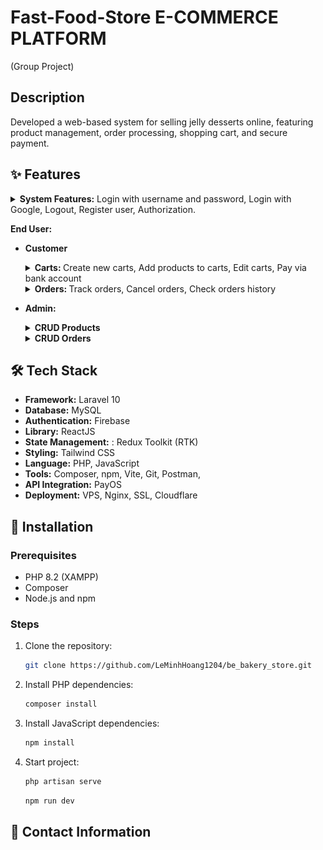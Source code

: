 # Fast-Food-Store E-COMMERCE PLATFORM

(Group Project)

## Description

Developed a web-based system for selling jelly desserts online, featuring product management, order
processing, shopping cart, and secure payment.

## ✨ Features

<details>
  <summary><strong>System Features:</strong> Login with username and password, Login with Google, Logout, Register user, Authorization.</summary>
    
<img src="/readme/login.png" alt="Login Image" title="Login" width="600px">
<img src="/readme/register.png" alt="Register Image" title="Login" width="600px">


</details>

**End User:**

- **Customer**
  <details>
    <summary><strong>Carts: </strong> Create new carts, Add products to carts, Edit carts, Pay via bank account</summary>
    <img src="/readme/menu.png" alt="Menu Image" title="Menu" width="600px">
  <img src="/readme/add_to_cart.png" alt="Add product to carts Image" title="Add product to carts" width="600px">
  <img src="/readme/select_cart.png" alt="Select carts Image" title="Select carts" width="600px">
  <img src="/readme/edit_cart.png" alt="Edit cart Image" title="Edit cart" width="600px">
  <img src="/readme/payment_detail.png" alt="Payment Detail Image" title="Payment Detail" width="600px">
  <img src="/readme/qr.png" alt="QR Image" title="QR" width="600px">
  </details>

    <details>
    <summary><strong>Orders: </strong> Track orders, Cancel orders, Check orders history</summary>
    <img src="/readme/order_history.png" alt="Order History Image" title="Order History">
  </details>

- **Admin:**
  <details>
    <summary><strong>CRUD Products </strong></summary>
    <img src="/readme/product_list.png" alt="Product List Image" title="Product List" width="600px">
    <img src="/readme/product_create.png" alt="Create Product Image" title="Create Product" width="600px">
    <img src="/readme/product_update.png" alt="Update Product Image" title="Update Product" width="600px">
  </details>
  <details>
    <summary><strong>CRUD Orders </strong></summary>
    <img src="/readme/order_list.png" alt="Order List Image" title="Order List" width="600px">
    <img src="/readme/order_create.png" alt="Create Order Image" title="Create Order" width="600px">
    <img src="/readme/order_update.png" alt="Update Order Image" title="Update Order" width="600px">
  </details>

## 🛠️ Tech Stack

- <b>Framework:</b> Laravel 10
- <b>Database:</b> MySQL
- <b>Authentication:</b> Firebase
- <b>Library:</b> ReactJS
- <b>State Management:</b> : Redux Toolkit (RTK)
- <b>Styling:</b> Tailwind CSS
- <b>Language:</b> PHP, JavaScript
- <b>Tools:</b> Composer, npm, Vite, Git, Postman,
- <b>API Integration:</b> PayOS
- <b>Deployment:</b> VPS, Nginx, SSL, Cloudflare

## 🚀 Installation

### Prerequisites

- PHP 8.2 (XAMPP)
- Composer
- Node.js and npm

### Steps

1. Clone the repository:
    ```sh
    git clone https://github.com/LeMinhHoang1204/be_bakery_store.git
    ```
2. Install PHP dependencies:
    ```sh
    composer install
    ```
3. Install JavaScript dependencies:
    ```sh
    npm install
    ```
4. Start project:
    ```sh
    php artisan serve
    ```
    ```sh
   npm run dev
    ```

## 💌 Contact Information


